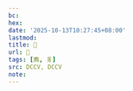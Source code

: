 ```yaml
---
bc:
hex:
date: '2025-10-13T10:27:45+08:00'
lastmod:
title: 􃘮
url: 􃘮
tags: [廌, 豸]
src: DCCV, DCCV
note:
---
```


